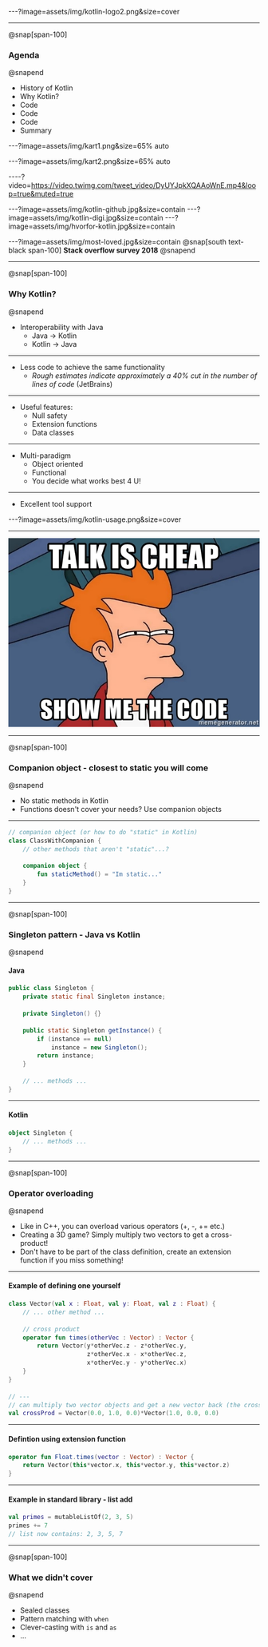 ---?image=assets/img/kotlin-logo2.png&size=cover

---
@snap[span-100]
### Agenda
@snapend

* History of Kotlin
* Why Kotlin?
* Code
* Code
* Code
* Summary

---?image=assets/img/kart1.png&size=65% auto

---?image=assets/img/kart2.png&size=65% auto

----?video=https://video.twimg.com/tweet_video/DyUYJpkXQAAoWnE.mp4&loop=true&muted=true

---?image=assets/img/kotlin-github.jpg&size=contain
---?image=assets/img/kotlin-digi.jpg&size=contain
---?image=assets/img/hvorfor-kotlin.jpg&size=contain

---?image=assets/img/most-loved.jpg&size=contain
@snap[south text-black span-100]
**Stack overflow survey 2018**
@snapend

---
@snap[span-100]
### Why Kotlin?
@snapend

* Interoperability with Java
  * Java -> Kotlin
  * Kotlin -> Java

---

* Less code to achieve the same functionality
  * *Rough estimates indicate approximately a 40% cut in the number of lines of code* (JetBrains)

---

* Useful features:
  * Null safety
  * Extension functions
  * Data classes

---

* Multi-paradigm
  * Object oriented
  * Functional
  * You decide what works best 4 U!

---

* Excellent tool support

---?image=assets/img/kotlin-usage.png&size=cover

---


![Show me the code](assets/img/talk-is-cheap-show-me-the-code.jpg)


---
@snap[span-100]
### Companion object - closest to static you will come
@snapend

* No static methods in Kotlin
* Functions doesn't cover your needs? Use companion objects

---

```kotlin
// companion object (or how to do "static" in Kotlin)
class ClassWithCompanion {
	// other methods that aren't "static"...?

    companion object {
        fun staticMethod() = "Im static..."
    }
}
```



---
@snap[span-100]
### Singleton pattern - Java vs Kotlin
@snapend

#### Java
```java
public class Singleton {
    private static final Singleton instance;

    private Singleton() {}

    public static Singleton getInstance() {
        if (instance == null)
            instance = new Singleton();
        return instance;
    }
	
	// ... methods ...
}
```

---

#### Kotlin
```kotlin
object Singleton {
	// ... methods ... 
}
```


---
@snap[span-100]
### Operator overloading
@snapend
 
* Like in C++, you can overload various operators (+, -, += etc.)
* Creating a 3D game? Simply multiply two vectors to get a cross-product!
* Don't have to be part of the class definition, create an extension function if you miss something!
 
---

#### Example of defining one yourself
```kotlin
class Vector(val x : Float, val y: Float, val z : Float) {
    // ... other method ...

    // cross product
    operator fun times(otherVec : Vector) : Vector {
        return Vector(y*otherVec.z - z*otherVec.y,
                      z*otherVec.x - x*otherVec.z,
                      x*otherVec.y - y*otherVec.x)
    }
}

// ---
// can multiply two vector objects and get a new vector back (the cross product)
val crossProd = Vector(0.0, 1.0, 0.0)*Vector(1.0, 0.0, 0.0)
```

---

#### Defintion using extension function
```kotlin
operator fun Float.times(vector : Vector) : Vector {
    return Vector(this*vector.x, this*vector.y, this*vector.z)
}
```

---

#### Example in standard library - list add
```kotlin
val primes = mutableListOf(2, 3, 5)
primes += 7
// list now contains: 2, 3, 5, 7
```
---


@snap[span-100]
### What we didn't cover
@snapend

[comment]: <> (Remove if we actually cover one of these)
* Sealed classes
* Pattern matching with `when`
* Clever-casting with `is` and `as`
* ...
